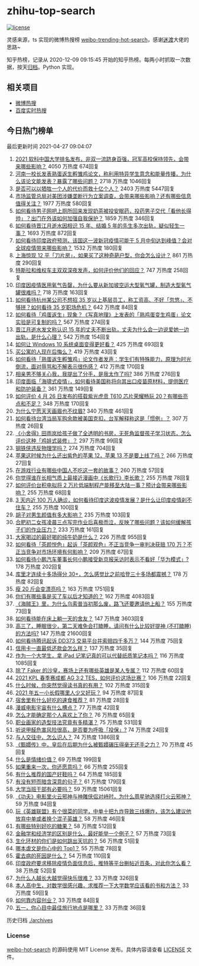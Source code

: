 # zhihu-top-search

[![license](https://img.shields.io/github/license/Arrackisarookie/zhihu-top-search)](https://github.com/Arrackisarookie/zhihu-top-search/blob/master/LICENSE)

灵感来源，ts 实现的微博热搜榜 [weibo-trending-hot-search](https://github.com/justjavac/weibo-trending-hot-search)，感谢[迷渡](https://github.com/justjavac)大佬的思路~

知乎热榜，记录从 2020-12-09 09:15:45 开始的知乎热榜。每两小时抓取一次数据，按天[归档](./archives)。Python 实现。

## 相关项目
+ [微博热搜](https://github.com/Arrackisarookie/weibo-hot-search)
+ [百度实时热搜](https://github.com/Arrackisarookie/baidu-hot-search)

## 今日热门榜单

<!-- Rank Begin -->

最后更新时间 2021-04-27 09:04:07

1. [2021 软科中国大学排名发布，非双一流跻身百强，冠军高校保持领先，会带来哪些影响？](https://www.zhihu.com/question/456588330) 4050 万热度 674回复
1. [河南一校长发表熟蛋返生孵雏鸡论文，称利用特异学生意念和能量传播，为什么该论文能发表？暴露了哪些问题？](https://www.zhihu.com/question/456600672) 2718 万热度 1046回复
1. [是否可以以牺牲一个人的代价而救十亿个人？](https://www.zhihu.com/question/382523269) 2403 万热度 5447回复
1. [市场监管总局对美团涉嫌垄断行为立案调查，会带来哪些影响？还有哪些信息值得关注？](https://www.zhihu.com/question/456670358) 1977 万热度 580回复
1. [如何看待男子网吧上厕所回来发现奶茶被投安眠药，投药男子交代「看他长得帅」？出门在外该如何加强自我保护？](https://www.zhihu.com/question/456477743) 1859 万热度 346回复
1. [如何看待晋江月逝水因相识 15 年、结婚 5 年的先生多次出轨，疑似轻生一事？](https://www.zhihu.com/question/456456779) 1693 万热度 872回复
1. [如何看待印度政府预测，该国这一波新冠疫情可能于 5 月中旬达到峰值？会对全球疫情带来哪些影响？](https://www.zhihu.com/question/456604776) 1532 万热度 180回复
1. [上海惊现 12 平「刀片房」，如果买了这种奇葩户型，你会怎么设计？](https://www.zhihu.com/question/455743955) 861 万热度 290回复
1. [特斯拉和维权车主双双深夜发声，如何评价他们的回应？](https://www.zhihu.com/question/456587915) 747 万热度 258回复
1. [印度因疫情医用氧气告罄，为什么要从新加坡空运大型氧气罐，制造大型氧气罐很难吗？](https://www.zhihu.com/question/456462365) 718 万热度 163回复
1. [如何看待杭州某公司不想招 35 岁以上基层员工，称工资高、不好「忽悠」、不够拼？如何看待 35 岁职场危机？](https://www.zhihu.com/question/456103378) 642 万热度 84回复
1. [如何看待「鸡蛋返生」现象？《写真地理》上发表的「熟鸡蛋变生鸡蛋」论文实验是可复制的吗？](https://www.zhihu.com/question/456600264) 567 万热度 274回复
1. [晋江月逝水发文称认识 15 年的丈夫不断出轨，丈夫为什么会一边说爱她一边出轨，是什么心理？](https://www.zhihu.com/question/456437104) 542 万热度 154回复
1. [如何让 Windows 10 系统桌面变得更好看？](https://www.zhihu.com/question/45120814) 425 万热度 693回复
1. [买公寓的人现在后悔么？](https://www.zhihu.com/question/292382327) 419 万热度 43回复
1. [如何看待「熟蛋返生孵雏鸡」论文作者发声：学生们有特殊能力，原理为时光倒流，面对辱骂和不解表示很伤感？](https://www.zhihu.com/question/456639794) 412 万热度 170回复
1. [相亲男不够关心我，我提出了分手，是我太作了吗?](https://www.zhihu.com/question/455591381) 386 万热度 276回复
1. [印度面临「海啸式疫情」，如何看待美国称将向其出口疫苗原材料，提供医疗和防护装备？](https://www.zhihu.com/question/456591873) 361 万热度 149回复
1. [如何评价 4 月 26 日发布的搭载紫光虎贲 T610 芯片荣耀畅玩 20？有哪些亮点和不足？](https://www.zhihu.com/question/456604855) 348 万热度 170回复
1. [为什么宁愿天天画眉也不纹眉?](https://www.zhihu.com/question/360168698) 340 万热度 461回复
1. [如何看待台湾当局军购余款被美国克扣，台军解释称这是「惯例」？](https://www.zhihu.com/question/456602898) 307 万热度 26回复
1. [《小舍得》田雨岚给孩子做了全透明的书房，无死角监督孩子学习状态，怎么评价这种「鸡娃式装修」？](https://www.zhihu.com/question/456247026) 297 万热度 99回复
1. [钢铁侠违反物理学吗？](https://www.zhihu.com/question/278556408) 274 万热度 704回复
1. [苹果这时候为什么还出紫色的苹果 12，苹果 13 不是要上线了吗？](https://www.zhihu.com/question/455759423) 266 万热度 27回复
1. [在游戏行业有哪些中国人不吃这一套的故事？](https://www.zhihu.com/question/454517038) 260 万热度 57回复
1. [你觉得谁在长相气质上最接近漫画中《长歌行》李长歌？](https://www.zhihu.com/question/454037694) 255 万热度 78回复
1. [如何评价台积电拟将 2 万片低端制程产能移至大陆一事？预计会带来哪些影响？](https://www.zhihu.com/question/456306249) 255 万热度 68回复
1. [3 天内近 100 万人确诊，如何看待印度这波疫情发展？是什么让印度疫情刹不住车？](https://www.zhihu.com/question/456445443) 255 万热度 100回复
1. [胡子对男生颜值有多大影响？](https://www.zhihu.com/question/294511640) 235 万热度 103回复
1. [合肥初二女孩凌晨三点写完作业后喜极而泣，反映了哪些问题？该如何缓解孩子们的作业压力？](https://www.zhihu.com/question/456173619) 233 万热度 161回复
1. [大家喝过的最好喝的纯牛奶是什么？](https://www.zhihu.com/question/37973170) 226 万热度 955回复
1. [如何看待「茶颜悦色」起诉「茶颜观色」不正当竞争一审判决获赔 170 万？不正当竞争对市场环境有何影响？](https://www.zhihu.com/question/456611975) 209 万热度 67回复
1. [如何看待小鹏汽车董事长何小鹏接受新京报采访时表示不看好「华为模式」?](https://www.zhihu.com/question/455998211) 178 万热度 202回复
1. [库里才连续十多场得分 30+，怎么感觉比之前哈登三十多场都震撼？](https://www.zhihu.com/question/455753569) 178 万热度 82回复
1. [瘦 20 斤会变漂亮吗？](https://www.zhihu.com/question/392591592) 163 万热度 1751回复
1. [你们有哪些事是买了车以后才知道的？](https://www.zhihu.com/question/31086102) 162 万热度 4083回复
1. [《海贼王》里，为什么乌索普当初那么废，路飞还要邀请他上船？](https://www.zhihu.com/question/456294379) 155 万热度 73回复
1. [如何看待能在床上躺一天的舍友？](https://www.zhihu.com/question/318657086) 147 万热度 3603回复
1. [高三了，睡眠很少，第二天难免会打瞌睡，请问有什么比较好提神 (不打瞌睡) 的方法吗?](https://www.zhihu.com/question/309565178) 147 万热度 21600回复
1. [如何看待腾讯起诉 DD373 交易平台并索赔四千多万？](https://www.zhihu.com/question/453578487) 144 万热度 75回复
1. [信用卡一直最低还款会怎么样？](https://www.zhihu.com/question/448302850) 137 万热度 35回复
1. [作为一个大学生，拿 iPad 记笔记真的可以代替纸质笔记本吗？](https://www.zhihu.com/question/304770209) 116 万热度 1085回复
1. [除了 Faker 的沙皇，赛场上还有哪些英雄是某人专属？](https://www.zhihu.com/question/443771037) 112 万热度 60回复
1. [2021 KPL 春季赛成都 AG 3:2 TES，如何评价这场比赛？](https://www.zhihu.com/question/456536490) 106 万热度 22回复
1. [什么时候，你突然觉得读书真的有用？](https://www.zhihu.com/question/453740380) 102 万热度 315回复
1. [2021 年五一小长假哪里人少又好玩？](https://www.zhihu.com/question/454525882) 94 万热度 87回复
1. [宿舍里有什么好吃的速食推荐？](https://www.zhihu.com/question/451613847) 81 万热度 28回复
1. [漫威电影宇宙有什么槽点？](https://www.zhihu.com/question/305191364) 77 万热度 42回复
1. [怎么才能确定那个人喜欢上了你？](https://www.zhihu.com/question/455880516) 76 万热度 65回复
1. [职业画家的造型技法究竟有多精湛？](https://www.zhihu.com/question/273919371) 75 万热度 531回复
1. [听说甲醛危害风险很高，是否要为呼吸「投保」?](https://www.zhihu.com/question/455436050) 74 万热度 24回复
1. [与人交往中，怎么识人？](https://www.zhihu.com/question/325225784) 74 万热度 1386回复
1. [《甄嬛传》中，皇后在后期为什么被甄嬛碾压得毫无还手之力？](https://www.zhihu.com/question/372451881) 70 万热度 45回复
1. [什么是情绪价值？](https://www.zhihu.com/question/326968879) 69 万热度 199回复
1. [如果重来一次，你还愿意吗？](https://www.zhihu.com/question/455152927) 66 万热度 255回复
1. [有什么推荐的国产好鞋吗？](https://www.zhihu.com/question/452510931) 64 万热度 185回复
1. [有没有短而暗含深意的句子？](https://www.zhihu.com/question/443439850) 61 万热度 179回复
1. [大学当班干部有必要吗？](https://www.zhihu.com/question/295922396) 59 万热度 15061回复
1. [《功夫》电影里火云邪神与神雕侠侣对峙时，为什么周星驰选择打火云邪神？](https://www.zhihu.com/question/29221858) 59 万热度 94回复
1. [玩《英雄联盟》有个很菜的同学，中单十把九炸导致三线爆炸，该怎么建议他放弃中单或者换个混子英雄？](https://www.zhihu.com/question/452787061) 58 万热度 46回复
1. [有哪些特别好吃的糖果？](https://www.zhihu.com/question/22631051) 58 万热度 512回复
1. [金融学和经济学的区别是什么，最好能举一个例子？](https://www.zhihu.com/question/390824448) 57 万热度 73回复
1. [生化环材的你们是如何跳出天坑的？](https://www.zhihu.com/question/453870771) 56 万热度 51回复
1. [哪本虐文是你心中的 Top1？](https://www.zhihu.com/question/419593520) 55 万热度 78回复
1. [霍去病的死因是什么？](https://www.zhihu.com/question/23393068) 54 万热度 110回复
1. [印度政府要求移除疫情负面信息后，推特等平台删帖近百条，对此你怎么看？](https://www.zhihu.com/question/456608680) 38 万热度 52回复
1. [为什么人越长大越觉得快乐很难？](https://www.zhihu.com/question/454683034) 33 万热度 326回复
1. [本人高中生，对数学很感兴趣，求推荐一下大学数学应该看的书和方法？](https://www.zhihu.com/question/444606417) 33 万热度 59回复
1. [如何靠内容创业？](https://www.zhihu.com/question/44078624) 33 万热度 84回复
1. [五一，你心目中最佳旅行地点是哪里？](https://www.zhihu.com/question/453601967) 33 万热度 36回复
<!-- Rank End -->

历史归档 [./archives](./archives)

### License

[weibo-hot-search](https://github.com/Arrackisarookie/zhihu-top-search) 的源码使用 MIT License 发布。具体内容请查看 [LICENSE](./LICENSE) 文件。
